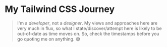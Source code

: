 # My Tailwind CSS Journey

> I'm a *developer*, not a *designer*. My views and approaches here are very much in flux, so what I state/discover/attempt here is likely to be out-of-date as time moves on. So, check the timestamps before you go quoting me on anything. 😅
